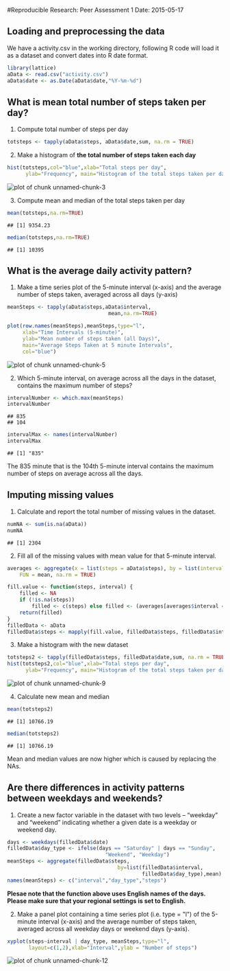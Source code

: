 #Reproducible Research: Peer Assessment 1
Date: 2015-05-17


## Loading and preprocessing the data
We have a activity.csv in the working directory, following R code will load it as a dataset and convert dates into R date format.


```r
library(lattice)
aData <- read.csv("activity.csv")
aData$date <- as.Date(aData$date,"%Y-%m-%d")
```


## What is mean total number of steps taken per day?
1. Compute total number of steps per day  

```r
totsteps <- tapply(aData$steps, aData$date,sum, na.rm = TRUE)
```

2. Make a histogram of **the total number of steps taken each day**

```r
hist(totsteps,col="blue",xlab="Total steps per day", 
      ylab="Frequency", main="Histogram of the total steps taken per day")
```

![plot of chunk unnamed-chunk-3](figure/unnamed-chunk-3-1.png) 

3. Compute mean and median of the total steps taken per day

```r
mean(totsteps,na.rm=TRUE)
```

```
## [1] 9354.23
```

```r
median(totsteps,na.rm=TRUE)
```

```
## [1] 10395
```
  

## What is the average daily activity pattern?
1. Make a time series plot of the 5-minute interval (x-axis) and the average number of steps taken, averaged across all days (y-axis)

```r
meanSteps <- tapply(aData$steps,aData$interval,
                                 mean,na.rm=TRUE)

plot(row.names(meanSteps),meanSteps,type="l",
     xlab="Time Intervals (5-minute)", 
     ylab="Mean number of steps taken (all Days)", 
     main="Average Steps Taken at 5 minute Intervals",
     col="blue")
```

![plot of chunk unnamed-chunk-5](figure/unnamed-chunk-5-1.png) 

2. Which 5-minute interval, on average across all the days in the dataset, contains the maximum number of steps?

```r
intervalNumber <- which.max(meanSteps)
intervalNumber
```

```
## 835 
## 104
```

```r
intervalMax <- names(intervalNumber)
intervalMax
```

```
## [1] "835"
```
The 835 minute that is the 104th 5-minute interval contains the maximum number of steps on average across all the days.


## Imputing missing values
1. Calculate and report the total number of missing values in the dataset.

```r
numNA <- sum(is.na(aData))
numNA
```

```
## [1] 2304
```

2. Fill all of the missing values with mean value for that 5-minute interval.

```r
averages <- aggregate(x = list(steps = aData$steps), by = list(interval = aData$interval), 
    FUN = mean, na.rm = TRUE)

fill.value <- function(steps, interval) {
    filled <- NA
    if (!is.na(steps)) 
        filled <- c(steps) else filled <- (averages[averages$interval == interval, "steps"])
    return(filled)
}
filledData <- aData
filledData$steps <- mapply(fill.value, filledData$steps, filledData$interval)
```

3. Make a histogram with the new dataset


```r
totsteps2 <- tapply(filledData$steps, filledData$date,sum, na.rm = TRUE)
hist(totsteps2,col="blue",xlab="Total steps per day", 
      ylab="Frequency", main="Histogram of the total steps taken per day - filled data")
```

![plot of chunk unnamed-chunk-9](figure/unnamed-chunk-9-1.png) 

4. Calculate new mean and median

```r
mean(totsteps2)
```

```
## [1] 10766.19
```

```r
median(totsteps2)
```

```
## [1] 10766.19
```

Mean and median values are now higher which is caused by replacing the NAs.

## Are there differences in activity patterns between weekdays and weekends?
1. Create a new factor variable in the dataset with two levels – “weekday” and “weekend” indicating whether a given date is a weekday or weekend day.


```r
days <- weekdays(filledData$date)
filledData$day_type <- ifelse(days == "Saturday" | days == "Sunday", 
                                "Weekend", "Weekday")
meanSteps <- aggregate(filledData$steps,
                                    by=list(filledData$interval,
                                            filledData$day_type),mean)
names(meanSteps) <- c("interval","day_type","steps")
```
**Plesae note that the function above uses English names of the days. Please make sure that your regional settings is set to English.**

2. Make a panel plot containing a time series plot (i.e. type = "l") of the 5-minute interval (x-axis) and the average number of steps taken, averaged across all weekday days or weekend days (y-axis).


```r
xyplot(steps~interval | day_type, meanSteps,type="l",
       layout=c(1,2),xlab="Interval",ylab = "Number of steps")
```

![plot of chunk unnamed-chunk-12](figure/unnamed-chunk-12-1.png) 
